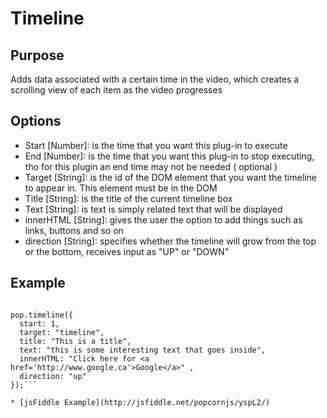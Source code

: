 # Timeline # 

## Purpose ##

Adds data associated with a certain time in the video, which creates a scrolling view of each item as the video progresses

## Options ##

* Start [Number]: is the time that you want this plug-in to execute
* End [Number]: is the time that you want this plug-in to stop executing, tho for this plugin an end time may not be needed ( optional )
* Target [String]: is the id of the DOM element that you want the timeline to appear in. This element must be in the DOM
* Title [String]: is the title of the current timeline box
* Text [String]: is text is simply related text that will be displayed
* innerHTML [String]: gives the user the option to add things such as links, buttons and so on
* direction [String]: specifies whether the timeline will grow from the top or the bottom, receives input as "UP" or "DOWN"

## Example ##

```var pop = Popcorn( "#video" );

pop.timeline({
  start: 1,
  target: "timeline",
  title: "This is a title",
  text: "this is some interesting text that goes inside",
  innerHTML: "Click here for <a href='http://www.google.ca'>Google</a>" ,
  direction: "up"
});```

* [jsFiddle Example](http://jsfiddle.net/popcornjs/yspL2/)
